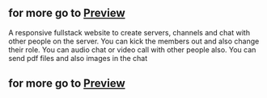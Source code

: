 ## for more go to [Preview](https://webchat-production-a5c2.up.railway.app/)

A responsive fullstack website to create servers, channels and chat with other people on the server. You
can kick the members out and also change their role. You can audio chat or video call with other people
also. You can send pdf files and also images in the chat

## for more go to [Preview](https://webchat-production-a5c2.up.railway.app/)
